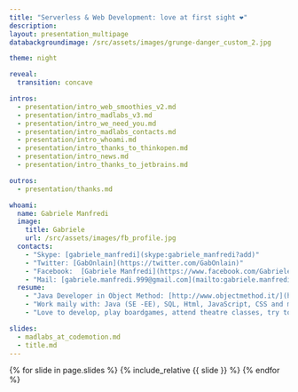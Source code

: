 ```yaml
---
title: "Serverless & Web Development: love at first sight ❤"
description:
layout: presentation_multipage
databackgroundimage: /src/assets/images/grunge-danger_custom_2.jpg

theme: night

reveal:
  transition: concave

intros:
  - presentation/intro_web_smoothies_v2.md
  - presentation/intro_madlabs_v3.md
  - presentation/intro_we_need_you.md
  - presentation/intro_madlabs_contacts.md  
  - presentation/intro_whoami.md
  - presentation/intro_thanks_to_thinkopen.md
  - presentation/intro_news.md
  - presentation/intro_thanks_to_jetbrains.md

outros:
  - presentation/thanks.md

whoami:
  name: Gabriele Manfredi
  image:
    title: Gabriele
    url: /src/assets/images/fb_profile.jpg
  contacts:
    - "Skype: [gabriele_manfredi](skype:gabriele_manfredi?add)"
    - "Twitter: [GabOnlain](https://twitter.com/GabOnlain)"
    - "Facebook:  [Gabriele Manfredi](https://www.facebook.com/Gabriele.Manfredi.999/)"
    - "Mail: [gabriele.manfredi.999@gmail.com](mailto:gabriele.manfredi.999@gmail.com)"
  resume:
    - "Java Developer in Object Method: [http://www.objectmethod.it/](http://www.objectmethod.it/)"
    - "Work maily with: Java (SE -EE), SQL, Html, JavaScript, CSS and more..."
    - "Love to develop, play boardgames, attend theatre classes, try to take photos & learning new things"

slides:
  - madlabs_at_codemotion.md
  - title.md
---
```


{% for slide in page.slides %}
  {% include_relative {{ slide }} %}
{% endfor %}

